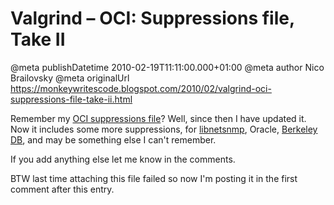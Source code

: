 # Valgrind – OCI: Suppressions file, Take II

@meta publishDatetime 2010-02-19T11:11:00.000+01:00
@meta author Nico Brailovsky
@meta originalUrl https://monkeywritescode.blogspot.com/2010/02/valgrind-oci-suppressions-file-take-ii.html

Remember my [OCI suppressions file](/md_blog/2009/0323_ValgrindOCISuppressionsfileFTW.md)? Well, since then I have updated it. Now it includes some more suppressions, for [libnetsnmp](http://www.net-snmp.org/), Oracle, [Berkeley DB](http://www.oracle.com/technology/products/berkeley-db/index.html), and may be something else I can't remember.

If you add anything else let me know in the comments.

BTW last time attaching this file failed so now I'm posting it in the first comment after this entry.

